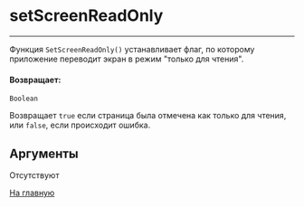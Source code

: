 # setScreenReadOnly

---

Функция `SetScreenReadOnly()` устанавливает флаг, по которому приложение переводит экран в режим "только для чтения".

#### Возвращает:

`Boolean`

Возвращает `true` если страница была отмечена как только для чтения, или `false`, если происходит ошибка.

## Аргументы

Отсутствуют



[На главную](./ecmfunctions/)